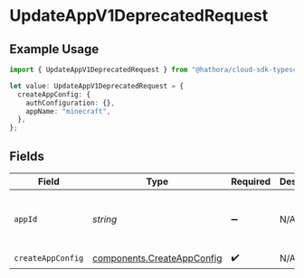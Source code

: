 # UpdateAppV1DeprecatedRequest

## Example Usage

```typescript
import { UpdateAppV1DeprecatedRequest } from "@hathora/cloud-sdk-typescript/models/operations";

let value: UpdateAppV1DeprecatedRequest = {
  createAppConfig: {
    authConfiguration: {},
    appName: "minecraft",
  },
};
```

## Fields

| Field                                                                    | Type                                                                     | Required                                                                 | Description                                                              | Example                                                                  |
| ------------------------------------------------------------------------ | ------------------------------------------------------------------------ | ------------------------------------------------------------------------ | ------------------------------------------------------------------------ | ------------------------------------------------------------------------ |
| `appId`                                                                  | *string*                                                                 | :heavy_minus_sign:                                                       | N/A                                                                      | app-af469a92-5b45-4565-b3c4-b79878de67d2                                 |
| `createAppConfig`                                                        | [components.CreateAppConfig](../../models/components/createappconfig.md) | :heavy_check_mark:                                                       | N/A                                                                      |                                                                          |